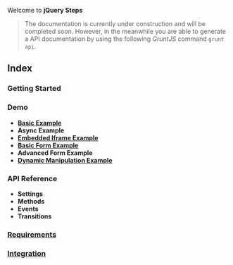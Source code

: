 Welcome to **jQuery Steps**

> The documentation is currently under construction and will be completed soon.
> However, in the meanwhile you are able to generate a API documentation by using the following *GruntJS* command `grunt api`.

## Index

### Getting Started

### Demo

* **[Basic Example](http://rstaib.github.io/jquery-steps/basic.html)**
* **Async Example**
* **[Embedded Iframe Example](http://rstaib.github.io/jquery-steps/iframe.html)**
* **[Basic Form Example](http://rstaib.github.io/jquery-steps/basic-form.html)**
* **Advanced Form Example**
* **[Dynamic Manipulation Example](http://rstaib.github.io/jquery-steps/add-remove.html)**

### API Reference

* **Settings**
* **Methods**
* **Events**
* **Transitions**

### [Requirements](https://github.com/rstaib/jquery-steps/wiki/Requirements)

### [Integration](https://github.com/rstaib/jquery-steps/wiki/Integration)